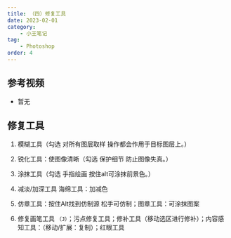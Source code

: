 ```yaml
---
title: （四）修复工具
date: 2023-02-01
category:
    - 小王笔记
tag: 
    - Photoshop
order: 4
---
```


## 参考视频
- 暂无


## 修复工具
1. 模糊工具（勾选 对所有图层取样 操作都会作用于目标图层上。）

2. 锐化工具：使图像清晰（勾选 保护细节 防止图像失真。）

3. 涂抹工具（勾选 手指绘画 按住alt可涂抹前景色。）

4. 减淡/加深工具 海绵工具：加减色

5. 仿章工具：按住Alt找到仿制源 松手可仿制；图章工具：可涂抹图案

6. 修复画笔工具 `（J）`；污点修复工具；修补工具（移动选区进行修补）；内容感知工具：（移动/扩展：复制）；红眼工具
